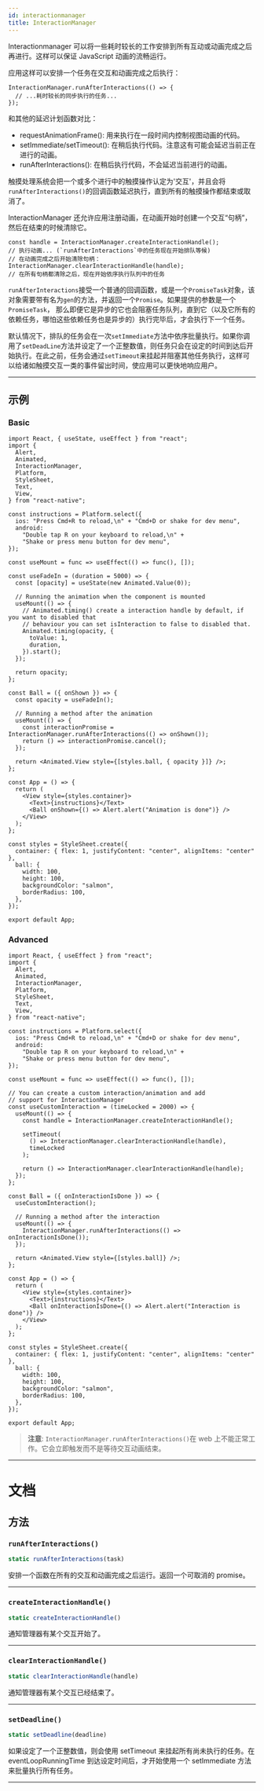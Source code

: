 ```yaml
---
id: interactionmanager
title: InteractionManager
---
```


Interactionmanager 可以将一些耗时较长的工作安排到所有互动或动画完成之后再进行。这样可以保证 JavaScript 动画的流畅运行。

应用这样可以安排一个任务在交互和动画完成之后执行：

```
InteractionManager.runAfterInteractions(() => {
  // ...耗时较长的同步执行的任务...
});
```

和其他的延迟计划函数对比：

- requestAnimationFrame(): 用来执行在一段时间内控制视图动画的代码。
- setImmediate/setTimeout(): 在稍后执行代码。注意这有可能会延迟当前正在进行的动画。
- runAfterInteractions(): 在稍后执行代码，不会延迟当前进行的动画。

触摸处理系统会把一个或多个进行中的触摸操作认定为'交互'，并且会将`runAfterInteractions()`的回调函数延迟执行，直到所有的触摸操作都结束或取消了。

InteractionManager 还允许应用注册动画，在动画开始时创建一个交互“句柄”，然后在结束的时候清除它。

```
const handle = InteractionManager.createInteractionHandle();
// 执行动画... (`runAfterInteractions`中的任务现在开始排队等候)
// 在动画完成之后开始清除句柄：
InteractionManager.clearInteractionHandle(handle);
// 在所有句柄都清除之后，现在开始依序执行队列中的任务
```

`runAfterInteractions`接受一个普通的回调函数，或是一个`PromiseTask`对象，该对象需要带有名为`gen`的方法，并返回一个`Promise`。如果提供的参数是一个`PromiseTask`， 那么即便它是异步的它也会阻塞任务队列，直到它（以及它所有的依赖任务，哪怕这些依赖任务也是异步的）执行完毕后，才会执行下一个任务。

默认情况下，排队的任务会在一次`setImmediate`方法中依序批量执行。如果你调用了`setDeadLine`方法并设定了一个正整数值，则任务只会在设定的时间到达后开始执行。在此之前，任务会通过`setTimeout`来挂起并阻塞其他任务执行，这样可以给诸如触摸交互一类的事件留出时间，使应用可以更快地响应用户。

---

## 示例

### Basic

```SnackPlayer name=InteractionManager%20Function%20Component%20Basic%20Example&supportedPlatforms=ios,android
import React, { useState, useEffect } from "react";
import {
  Alert,
  Animated,
  InteractionManager,
  Platform,
  StyleSheet,
  Text,
  View,
} from "react-native";

const instructions = Platform.select({
  ios: "Press Cmd+R to reload,\n" + "Cmd+D or shake for dev menu",
  android:
    "Double tap R on your keyboard to reload,\n" +
    "Shake or press menu button for dev menu",
});

const useMount = func => useEffect(() => func(), []);

const useFadeIn = (duration = 5000) => {
  const [opacity] = useState(new Animated.Value(0));

  // Running the animation when the component is mounted
  useMount(() => {
    // Animated.timing() create a interaction handle by default, if you want to disabled that
    // behaviour you can set isInteraction to false to disabled that.
    Animated.timing(opacity, {
      toValue: 1,
      duration,
    }).start();
  });

  return opacity;
};

const Ball = ({ onShown }) => {
  const opacity = useFadeIn();

  // Running a method after the animation
  useMount(() => {
    const interactionPromise = InteractionManager.runAfterInteractions(() => onShown());
    return () => interactionPromise.cancel();
  });

  return <Animated.View style={[styles.ball, { opacity }]} />;
};

const App = () => {
  return (
    <View style={styles.container}>
      <Text>{instructions}</Text>
      <Ball onShown={() => Alert.alert("Animation is done")} />
    </View>
  );
};

const styles = StyleSheet.create({
  container: { flex: 1, justifyContent: "center", alignItems: "center" },
  ball: {
    width: 100,
    height: 100,
    backgroundColor: "salmon",
    borderRadius: 100,
  },
});

export default App;
```

### Advanced

```SnackPlayer name=InteractionManager%20Function%20Component%20Advanced%20Example&supportedPlatforms=ios,android
import React, { useEffect } from "react";
import {
  Alert,
  Animated,
  InteractionManager,
  Platform,
  StyleSheet,
  Text,
  View,
} from "react-native";

const instructions = Platform.select({
  ios: "Press Cmd+R to reload,\n" + "Cmd+D or shake for dev menu",
  android:
    "Double tap R on your keyboard to reload,\n" +
    "Shake or press menu button for dev menu",
});

const useMount = func => useEffect(() => func(), []);

// You can create a custom interaction/animation and add
// support for InteractionManager
const useCustomInteraction = (timeLocked = 2000) => {
  useMount(() => {
    const handle = InteractionManager.createInteractionHandle();

    setTimeout(
      () => InteractionManager.clearInteractionHandle(handle),
      timeLocked
    );

    return () => InteractionManager.clearInteractionHandle(handle);
  });
};

const Ball = ({ onInteractionIsDone }) => {
  useCustomInteraction();

  // Running a method after the interaction
  useMount(() => {
    InteractionManager.runAfterInteractions(() => onInteractionIsDone());
  });

  return <Animated.View style={[styles.ball]} />;
};

const App = () => {
  return (
    <View style={styles.container}>
      <Text>{instructions}</Text>
      <Ball onInteractionIsDone={() => Alert.alert("Interaction is done")} />
    </View>
  );
};

const styles = StyleSheet.create({
  container: { flex: 1, justifyContent: "center", alignItems: "center" },
  ball: {
    width: 100,
    height: 100,
    backgroundColor: "salmon",
    borderRadius: 100,
  },
});

export default App;
```

> **注意**: `InteractionManager.runAfterInteractions()`在 web 上不能正常工作。它会立即触发而不是等待交互动画结束。

---

# 文档

## 方法

### `runAfterInteractions()`

```jsx
static runAfterInteractions(task)
```

安排一个函数在所有的交互和动画完成之后运行。返回一个可取消的 promise。

---

### `createInteractionHandle()`

```jsx
static createInteractionHandle()
```

通知管理器有某个交互开始了。

---

### `clearInteractionHandle()`

```jsx
static clearInteractionHandle(handle)
```

通知管理器有某个交互已经结束了。

---

### `setDeadline()`

```jsx
static setDeadline(deadline)
```

如果设定了一个正整数值，则会使用 setTimeout 来挂起所有尚未执行的任务。在 eventLoopRunningTime 到达设定时间后，才开始使用一个 setImmediate 方法来批量执行所有任务。

---
